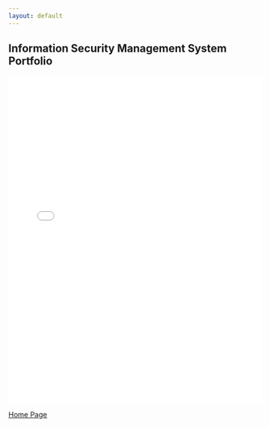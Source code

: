 ```yaml
---
layout: default
---
```


## Information Security Management System Portfolio

<iframe src="Documents/Advanced_Topics.pdf" width="100%" height="650px" frameborder="0"></iframe>

[Home Page](./)
